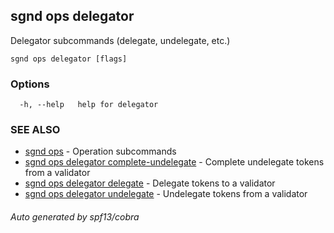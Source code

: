 ## sgnd ops delegator

Delegator subcommands (delegate, undelegate, etc.)

```
sgnd ops delegator [flags]
```

### Options

```
  -h, --help   help for delegator
```

### SEE ALSO

* [sgnd ops](sgnd_ops.md)	 - Operation subcommands
* [sgnd ops delegator complete-undelegate](sgnd_ops_delegator_complete-undelegate.md)	 - Complete undelegate tokens from a validator
* [sgnd ops delegator delegate](sgnd_ops_delegator_delegate.md)	 - Delegate tokens to a validator
* [sgnd ops delegator undelegate](sgnd_ops_delegator_undelegate.md)	 - Undelegate tokens from a validator

###### Auto generated by spf13/cobra
